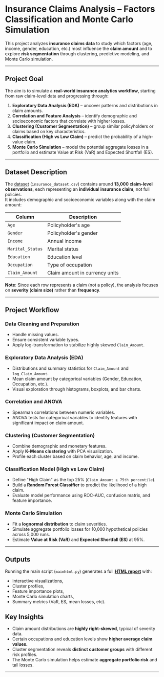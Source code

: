 # Insurance Claims Analysis – Factors Classification and Monte Carlo Simulation

This project analyzes **insurance claims data** to study which factors (age, income, gender, education, etc.) most influence the **claim amount** and to explore **risk segmentation** through clustering, predictive modeling, and Monte Carlo simulation.

---

## Project Goal

The aim is to simulate a **real-world insurance analytics workflow**, starting from raw claim-level data and progressing through:
1. **Exploratory Data Analysis (EDA)** – uncover patterns and distributions in claim amounts.
2. **Correlation and Feature Analysis** – identify demographic and socioeconomic factors that correlate with higher losses.
3. **Clustering (Customer Segmentation)** – group similar policyholders or claims based on key characteristics.
4. **Classification (High vs Low Claim)** – predict the probability of a high-value claim.
5. **Monte Carlo Simulation** – model the potential aggregate losses in a portfolio and estimate Value at Risk (VaR) and Expected Shortfall (ES).

---

## Dataset Description

The [dataset](data/readme.md) (`insurance_dataset.csv`) contains around **13,000 claim-level observations**, each representing an **individual insurance claim**, not full policies.  
It includes demographic and socioeconomic variables along with the claim amount:

| Column | Description |
|---------|--------------|
| `Age` | Policyholder's age |
| `Gender` | Policyholder's gender |
| `Income` | Annual income |
| `Marital_Status` | Marital status |
| `Education` | Education level |
| `Occupation` | Type of occupation |
| `Claim_Amount` | Claim amount in currency units |

**Note:** Since each row represents a claim (not a policy), the analysis focuses on **severity (claim size)** rather than **frequency**.

---

## Project Workflow

### Data Cleaning and Preparation
- Handle missing values.
- Ensure consistent variable types.
- Apply log-transformation to stabilize highly skewed `Claim_Amount`.

### Exploratory Data Analysis (EDA)
- Distributions and summary statistics for `Claim_Amount` and `log_Claim_Amount`.
- Mean claim amount by categorical variables (Gender, Education, Occupation, etc.).
- Visual exploration through histograms, boxplots, and bar charts.

### Correlation and ANOVA
- Spearman correlations between numeric variables.
- ANOVA tests for categorical variables to identify features with significant impact on claim amount.

### Clustering (Customer Segmentation)
- Combine demographic and monetary features.
- Apply **K-Means clustering** with PCA visualization.
- Profile each cluster based on claim behavior, age, and income.

### Classification Model (High vs Low Claim)
- Define "High Claim" as the top 25% (`Claim_Amount ≥ 75th percentile`).
- Build a **Random Forest Classifier** to predict the likelihood of a high claim.
- Evaluate model performance using ROC-AUC, confusion matrix, and feature importance.

### Monte Carlo Simulation
- Fit a **lognormal distribution** to claim severities.
- Simulate aggregate portfolio losses for 10,000 hypothetical policies across 5,000 runs.
- Estimate **Value at Risk (VaR)** and **Expected Shortfall (ES)** at 95%.

---

## Outputs

Running the main script (`mainhtml.py`) generates a full **[HTML report](https://sasyspanish.github.io/Insurance-Claims-Analysis-Classification-and-Monte-Carlo-Simulation-with-Python/results/Insurance_Claims_Full_Report.html)** with:
- Interactive visualizations,
- Cluster profiles,
- Feature importance plots,
- Monte Carlo simulation charts,
- Summary metrics (VaR, ES, mean losses, etc).


## Key Insights

- Claim amount distributions are **highly right-skewed**, typical of severity data.
- Certain occupations and education levels show **higher average claim values**.
- Cluster segmentation reveals **distinct customer groups** with different risk profiles.
- The Monte Carlo simulation helps estimate **aggregate portfolio risk** and tail losses.

---

